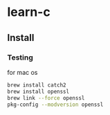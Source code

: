 # learn-c

## Install
### Testing
for mac os
```bash
brew install catch2
brew install openssl
brew link --force openssl
pkg-config --modversion openssl
```